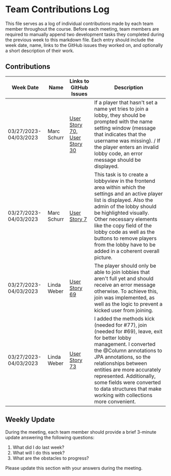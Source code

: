 # Team Contributions Log

This file serves as a log of individual contributions made by each team member throughout the course. Before each meeting, team members are required to manually append two development tasks they completed during the previous week to this markdown file. Each entry should include the week date, name, links to the GitHub issues they worked on, and optionally a short description of their work.

## Contributions

| Week Date | Name | Links to GitHub Issues | Description |
| --- | --- | --- | --- |
| 03/27/2023-04/03/2023 | Marc Schurr |[User Story 70,](https://github.com/sopra-fs23-group-13/meme-it-server/issues/70) [User Story 30](https://github.com/sopra-fs23-group-13/meme-it-client/issues/30)| If a player that hasn't set a name yet tries to join a lobby, they should be prompted with the name setting window (message that indicates that the username was missing). / If the player enters an invalid lobby code, an error message should be displayed. |
| 03/27/2023-04/03/2023 | Marc Schurr | [User Story 7](https://github.com/sopra-fs23-group-13/meme-it-client/issues/7) | This task is to create a lobbyview in the frontend area within which the settings and an active player list is displayed. Also the admin of the lobby should be highlighted visually. Other necessary elements like the copy field of the lobby code as well as the buttons to remove players from the lobby have to be added in a coherent overall picture.|
| 03/27/2023-04/03/2023 | Linda Weber | [User Story 69](https://github.com/sopra-fs23-group-13/meme-it-server/issues/69) | The player should only be able to join lobbies that aren't full yet and should receive an error message otherwise. To achieve this, join was implemented, as well as the logic to prevent a kicked user from joining.|
| 03/27/2023-04/03/2023 | Linda Weber | [User Story 73](https://github.com/sopra-fs23-group-13/meme-it-server/issues/73) | I added the methods kick (needed for #77), join (needed for #69), leave, exit for better lobby management. I converted the @Column annotations to JPA annotations, so the relationships between entities are more accurately represented. Additionally, some fields were converted to data structures that make working with collections more convenient.|

## Weekly Update

During the meeting, each team member should provide a brief 3-minute update answering the following questions:

1. What did I do last week?
2. What will I do this week?
3. What are the obstacles to progress?

Please update this section with your answers during the meeting.
